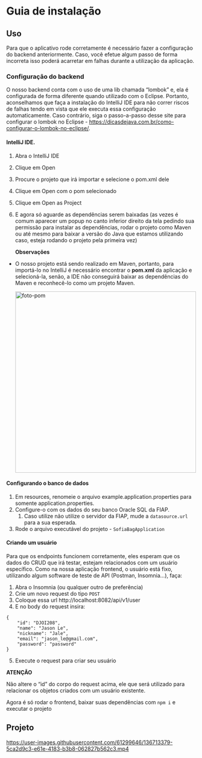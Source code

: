 # Guia de instalação

## Uso

Para que o aplicativo rode corretamente é necessário fazer a configuração do backend anteriormente. Caso, você efetue algum passo de forma incorreta isso poderá acarretar em falhas durante a utilização da aplicação.


### Configuração do backend

O nosso backend conta com o uso de uma lib chamada “lombok” e, ela é configurada de forma diferente quando utilizado com o Eclipse. Portanto, aconselhamos que faça a instalação do IntelliJ IDE para não correr riscos de falhas tendo em vista que ele executa essa configuração automaticamente. Caso contrário, siga o passo-a-passo desse site para configurar o lombok no Eclipse - https://dicasdejava.com.br/como-configurar-o-lombok-no-eclipse/.

#### IntelliJ IDE.

1. Abra o IntelliJ IDE
2. Clique em Open
3. Procure o projeto que irá importar e selecione o pom.xml dele
4. Clique em Open com o pom selecionado
5. Clique em Open as Project
6. E agora só aguarde as dependências serem baixadas (as vezes é comum aparecer um popup no canto inferior direito da tela pedindo sua permissão para instalar as dependências, rodar o projeto como Maven ou até mesmo para baixar a versão do Java que estamos utilizando caso, esteja rodando o projeto pela primeira vez)

   **Observações**

- O nosso projeto está sendo realizado em Maven, portanto, para importá-lo no IntelliJ é necessário encontrar o **pom.xml** da aplicação e selecioná-la, senão, a IDE não conseguirá baixar as dependências do Maven e reconhecê-lo como um projeto Maven.

   <img width="479" alt="foto-pom" src="https://user-images.githubusercontent.com/61299646/136713290-f15b09a0-4cde-401f-b49b-d4c21727845d.png">

#### Configurando o banco de dados

1. Em resources, renomeie o arquivo example.application.properties para somente application.properties.
2. Configure-o com os dados do seu banco Oracle SQL da FIAP.
   1. Caso utilize não utilize o servidor da FIAP, mude a `datasource.url` para a sua esperada.
3. Rode o arquivo executável do projeto - `SofiaBagApplication`

#### Criando um usuário

Para que os endpoints funcionem corretamente, eles esperam que os dados do CRUD que irá testar, estejam relacionados com um usuário específico. Como na nossa aplicação frontend, o usuário está fixo, utilizando algum software de teste de API (Postman, Insomnia…), faça:

1. Abra o Insomnia (ou qualquer outro de preferência)
2. Crie um novo request do tipo `POST`
3. Coloque essa url http://localhost:8082/api/v1/user
4. E no body do request insira:

```
{
    "id": "DJOI208",
    "name": "Jason Le",
    "nickname": "Jale",
    "email": "jason_le@gmail.com",
    "password": "password"
}
```

5. Execute o request para criar seu usuário

**ATENÇÃO**

Não altere o “id” do corpo do request acima, ele que será utilizado para relacionar os objetos criados com um usuário existente.


Agora é só rodar o frontend, baixar suas dependências com `npm i` e executar o projeto


## Projeto

https://user-images.githubusercontent.com/61299646/136713379-5ca2d9c3-e61e-4183-b3b8-062827b562c3.mp4


